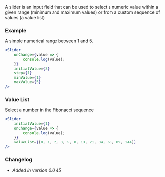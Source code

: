 A slider is an input field that can be used to select a numeric value within a given range (minimum and maximum values) or from a custom sequence of values (a value list)

### Example

A simple numerical range between 1 and 5.

```jsx live=true
<Slider
	onChange={value => {
		console.log(value);
	}}
	initialValue={3}
	step={1}
	minValue={1}
	maxValue={5}
/>
```

### Value List

Select a number in the Fibonacci sequence

```jsx live=true
<Slider
	initialValue={1}
	onChange={value => {
		console.log(value);
	}}
	valueList={[0, 1, 2, 3, 5, 8, 13, 21, 34, 66, 89, 144]}
/>
```

### Changelog

- *Added in version 0.0.45*